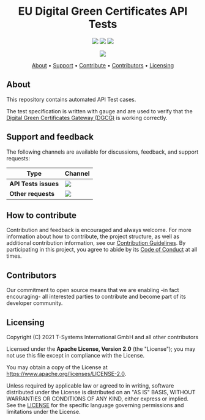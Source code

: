 <h1 align="center">
    EU Digital Green Certificates API Tests
</h1>

<p align="center">
  <a href="/../../commits/" title="Last Commit"><img src="https://img.shields.io/github/last-commit/eu-digital-green-certificates/dgc-api-tests?style=flat"></a>
  <a href="/../../issues" title="Open Issues"><img src="https://img.shields.io/github/issues/eu-digital-green-certificates/dgc-api-tests?style=flat"></a>
  <a href="./LICENSE" title="License"><img src="https://img.shields.io/badge/License-Apache%202.0-green.svg?style=flat"></a>
</p>

<p align="center">
 <a href="https://gauge.org" title="Uses Gauge"><img src="https://gauge.org/Gauge_Badge.svg"></a>
</p>

<p align="center">
  <a href="#about">About</a> •
  <a href="#support-and-feedback">Support</a> •
  <a href="#how-to-contribute">Contribute</a> •
  <a href="#contributors">Contributors</a> •
  <a href="#licensing">Licensing</a>
</p>

## About

This repository contains automated API Test cases.

The test specification is written with gauge and are used to verify that the [Digital Green Certificates Gateway (DGCG)](https://github.com/eu-digital-green-certificates/dgc-gateway) is working correctly.

## Support and feedback

The following channels are available for discussions, feedback, and support requests:

| Type                     | Channel                                                |
| ------------------------ | ------------------------------------------------------ |
| **API Tests issues**    | <a href="/../../issues" title="Open Issues"><img src="https://img.shields.io/github/issues/eu-digital-green-certificates/dgc-api-tests?style=flat"></a>  |
| **Other requests**    | <a href="mailto:opensource@telekom.de" title="Email DGC Team"><img src="https://img.shields.io/badge/email-DGC%20team-green?logo=mail.ru&style=flat-square&logoColor=white"></a>   |

## How to contribute  

Contribution and feedback is encouraged and always welcome. For more information about how to contribute, the project structure, as well as additional contribution information, see our [Contribution Guidelines](./CONTRIBUTING.md). By participating in this project, you agree to abide by its [Code of Conduct](./CODE_OF_CONDUCT.md) at all times.

## Contributors  

Our commitment to open source means that we are enabling -in fact encouraging- all interested parties to contribute and become part of its developer community.

## Licensing

Copyright (C) 2021 T-Systems International GmbH and all other contributors

Licensed under the **Apache License, Version 2.0** (the "License"); you may not use this file except in compliance with the License.

You may obtain a copy of the License at https://www.apache.org/licenses/LICENSE-2.0.

Unless required by applicable law or agreed to in writing, software distributed under the License is distributed on an "AS IS" BASIS, WITHOUT WARRANTIES OR CONDITIONS OF ANY KIND, either express or implied. See the [LICENSE](./LICENSE) for the specific language governing permissions and limitations under the License.
